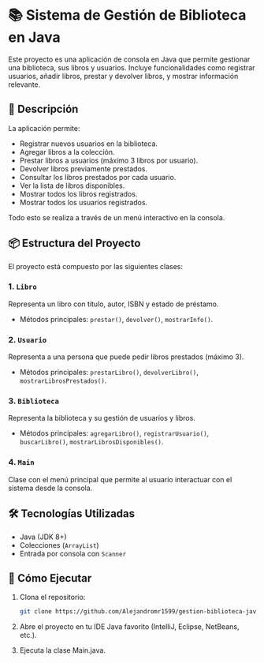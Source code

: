 # 📚 Sistema de Gestión de Biblioteca en Java

Este proyecto es una aplicación de consola en Java que permite gestionar una biblioteca, sus libros y usuarios. Incluye funcionalidades como registrar usuarios, añadir libros, prestar y devolver libros, y mostrar información relevante.

## 🧾 Descripción

La aplicación permite:

- Registrar nuevos usuarios en la biblioteca.
- Agregar libros a la colección.
- Prestar libros a usuarios (máximo 3 libros por usuario).
- Devolver libros previamente prestados.
- Consultar los libros prestados por cada usuario.
- Ver la lista de libros disponibles.
- Mostrar todos los libros registrados.
- Mostrar todos los usuarios registrados.

Todo esto se realiza a través de un menú interactivo en la consola.

## 📦 Estructura del Proyecto

El proyecto está compuesto por las siguientes clases:

### 1. `Libro`
Representa un libro con título, autor, ISBN y estado de préstamo.
- Métodos principales: `prestar()`, `devolver()`, `mostrarInfo()`.

### 2. `Usuario`
Representa a una persona que puede pedir libros prestados (máximo 3).
- Métodos principales: `prestarLibro()`, `devolverLibro()`, `mostrarLibrosPrestados()`.

### 3. `Biblioteca`
Representa la biblioteca y su gestión de usuarios y libros.
- Métodos principales: `agregarLibro()`, `registrarUsuario()`, `buscarLibro()`, `mostrarLibrosDisponibles()`.

### 4. `Main`
Clase con el menú principal que permite al usuario interactuar con el sistema desde la consola.

## 🛠️ Tecnologías Utilizadas

- Java (JDK 8+)
- Colecciones (`ArrayList`)
- Entrada por consola con `Scanner`

## 🚀 Cómo Ejecutar

1. Clona el repositorio:
   ```bash
   git clone https://github.com/Alejandromr1599/gestion-biblioteca-java.git

2. Abre el proyecto en tu IDE Java favorito (IntelliJ, Eclipse, NetBeans, etc.).

3. Ejecuta la clase Main.java.
